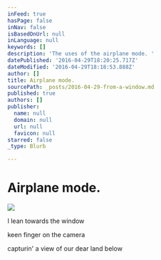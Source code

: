 ```yaml
---
inFeed: true
hasPage: false
inNav: false
isBasedOnUrl: null
inLanguage: null
keywords: []
description: 'The uses of the airplane mode. '
datePublished: '2016-04-29T18:20:25.717Z'
dateModified: '2016-04-29T18:18:53.888Z'
author: []
title: Airplane mode.
sourcePath: _posts/2016-04-29-from-a-window.md
published: true
authors: []
publisher:
  name: null
  domain: null
  url: null
  favicon: null
starred: false
_type: Blurb

---
```

# Airplane mode.
![](https://the-grid-user-content.s3-us-west-2.amazonaws.com/8c2f5534-c8cb-4265-a14d-fa635c2479db.jpg)

I lean towards the window

keen finger on the camera

capturin' a view of our dear land below